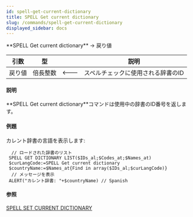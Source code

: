 ```yaml
---
id: spell-get-current-dictionary
title: SPELL Get current dictionary
slug: /commands/spell-get-current-dictionary
displayed_sidebar: docs
---
```


<!--REF #_command_.SPELL Get current dictionary.Syntax-->**SPELL Get current dictionary**  -> 戻り値<!-- END REF-->
<!--REF #_command_.SPELL Get current dictionary.Params-->
| 引数 | 型 |  | 説明 |
| --- | --- | --- | --- |
| 戻り値 | 倍長整数 | &#x1F850; | スペルチェックに使用される辞書のID |

<!-- END REF-->

#### 説明 

<!--REF #_command_.SPELL Get current dictionary.Summary-->**SPELL Get current dictionary**コマンドは使用中の辞書のID番号を返します。<!-- END REF-->

#### 例題 

カレント辞書の言語を表示します: 

```4d
  // ロードされた辞書のリスト
 SPELL GET DICTIONARY LIST($IDs_al;$Codes_at;$Names_at)
 $curLangCode:=SPELL Get current dictionary
 $countryName:=$Names_at{Find in array($IDs_al;$curLangCode)}
  // メッセージを表示
 ALERT("カレント辞書: "+$countryName) // Spanish
```

#### 参照 

[SPELL SET CURRENT DICTIONARY](spell-set-current-dictionary.md)  